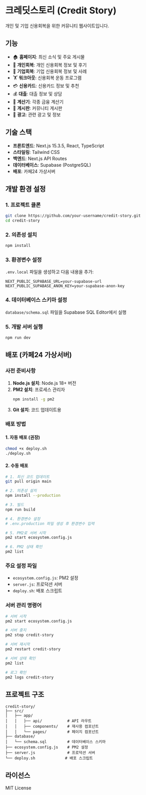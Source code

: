 # 크레딧스토리 (Credit Story)

개인 및 기업 신용회복을 위한 커뮤니티 웹사이트입니다.

## 기능

- 🏠 **홈페이지**: 최신 소식 및 주요 게시물
- 👤 **개인회복**: 개인 신용회복 정보 및 후기
- 🏢 **기업회복**: 기업 신용회복 정보 및 사례
- 🏋️ **워크아웃**: 신용회복 운동 프로그램
- 💳 **신용카드**: 신용카드 정보 및 추천
- 💰 **대출**: 대출 정보 및 상담
- 🔢 **계산기**: 각종 금융 계산기
- 📝 **게시판**: 커뮤니티 게시판
- 📰 **광고**: 관련 광고 및 정보

## 기술 스택

- **프론트엔드**: Next.js 15.3.5, React, TypeScript
- **스타일링**: Tailwind CSS
- **백엔드**: Next.js API Routes
- **데이터베이스**: Supabase (PostgreSQL)
- **배포**: 카페24 가상서버

## 개발 환경 설정

### 1. 프로젝트 클론
```bash
git clone https://github.com/your-username/credit-story.git
cd credit-story
```

### 2. 의존성 설치
```bash
npm install
```

### 3. 환경변수 설정
`.env.local` 파일을 생성하고 다음 내용을 추가:
```
NEXT_PUBLIC_SUPABASE_URL=your-supabase-url
NEXT_PUBLIC_SUPABASE_ANON_KEY=your-supabase-anon-key
```

### 4. 데이터베이스 스키마 설정
`database/schema.sql` 파일을 Supabase SQL Editor에서 실행

### 5. 개발 서버 실행
```bash
npm run dev
```

## 배포 (카페24 가상서버)

### 사전 준비사항
1. **Node.js 설치**: Node.js 18+ 버전
2. **PM2 설치**: 프로세스 관리자
   ```bash
   npm install -g pm2
   ```
3. **Git 설치**: 코드 업데이트용

### 배포 방법

#### 1. 자동 배포 (권장)
```bash
chmod +x deploy.sh
./deploy.sh
```

#### 2. 수동 배포
```bash
# 1. 최신 코드 업데이트
git pull origin main

# 2. 의존성 설치
npm install --production

# 3. 빌드
npm run build

# 4. 환경변수 설정
# .env.production 파일 생성 후 환경변수 입력

# 5. PM2로 서버 시작
pm2 start ecosystem.config.js

# 6. PM2 상태 확인
pm2 list
```

### 주요 설정 파일
- `ecosystem.config.js`: PM2 설정
- `server.js`: 프로덕션 서버
- `deploy.sh`: 배포 스크립트

### 서버 관리 명령어
```bash
# 서버 시작
pm2 start ecosystem.config.js

# 서버 중지
pm2 stop credit-story

# 서버 재시작
pm2 restart credit-story

# 서버 상태 확인
pm2 list

# 로그 확인
pm2 logs credit-story
```

## 프로젝트 구조

```
credit-story/
├── src/
│   ├── app/
│   │   ├── api/           # API 라우트
│   │   ├── components/    # 재사용 컴포넌트
│   │   └── pages/         # 페이지 컴포넌트
├── database/
│   └── schema.sql         # 데이터베이스 스키마
├── ecosystem.config.js    # PM2 설정
├── server.js              # 프로덕션 서버
└── deploy.sh             # 배포 스크립트
```

## 라이선스

MIT License

